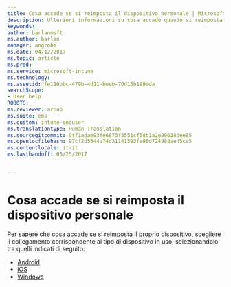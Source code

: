 ```yaml
---
title: Cosa accade se si reimposta il dispositivo personale | Microsoft Docs
description: Ulteriori informazioni su cosa accade quando si reimposta il dispositivo per ognuna delle piattaforme supportate di Intune.
keywords: 
author: barlanmsft
ms.author: barlan
manager: angrobe
ms.date: 04/12/2017
ms.topic: article
ms.prod: 
ms.service: microsoft-intune
ms.technology: 
ms.assetid: fe110bbc-479b-4d11-beeb-70d15b199eda
searchScope:
- User help
ROBOTS: 
ms.reviewer: arnab
ms.suite: ems
ms.custom: intune-enduser
ms.translationtype: Human Translation
ms.sourcegitcommit: 9ff1adae93fe6873f5551cf58b1a2e89638dee85
ms.openlocfilehash: 97cf2d5544a74d31141593fe96d724988ae45ce5
ms.contentlocale: it-it
ms.lasthandoff: 05/23/2017


---
```



# <a name="what-happens-if-you-reset-your-device"></a>Cosa accade se si reimposta il dispositivo personale

Per sapere che cosa accade se si reimposta il proprio dispositivo, scegliere il collegamento corrispondente al tipo di dispositivo in uso, selezionandolo tra quelli indicati di seguito:

- [Android](what-happens-if-you-reset-your-device-using-the-company-portal-android.md)
- [iOS](what-happens-if-you-reset-your-device-using-the-company-portal-ios.md)
- [Windows](what-happens-if-you-reset-your-device-using-the-company-portal-windows.md)

